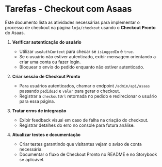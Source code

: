 # Tarefas - Checkout com Asaas

Este documento lista as atividades necessárias para implementar o processo de checkout na página `loja/checkout` usando o **Checkout Pronto** do Asaas.

1. **Verificar autenticação do usuário**
   - Utilizar `useAuthContext` para checar se `isLoggedIn` é `true`.
   - Se o usuário não estiver autenticado, exibir mensagem orientando a criar uma conta ou fazer login.
   - Bloquear o envio do pedido enquanto não estiver autenticado.

2. **Criar sessão de Checkout Pronto**
   - Para usuários autenticados, chamar o endpoint `/admin/api/asaas` passando `pedidoId` e `valor` para gerar o checkout.
   - Registrar a `checkoutUrl` retornada no pedido e redirecionar o usuário para essa página.

3. **Tratar erros de integração**
   - Exibir feedback visual em caso de falha na criação do checkout.
   - Registrar detalhes do erro no console para futura análise.

4. **Atualizar testes e documentação**
   - Criar testes garantindo que visitantes vejam o aviso de conta necessária.
   - Documentar o fluxo de Checkout Pronto no README e no Storybook se aplicável.


